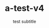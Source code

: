 ---
layout: homepage
title: a-test-v4
description: Brief site description here
image: /images/isomer-logo.svg
permalink: /
notification: ""
sections:
  - hero:
      background: /images/abc/name%20with%20space.png
      title: Introducing<br/>The Green Plan
      subtitle: test
      dropdown:
        title: Hero Dropdown Title
        options:
          - title: abc
            url: ""
          - title: def
            url: ""
  - infobar:
      button: Button text
      url: /faq/
      subtitle: fdaf
      title: fdafadf
  - infopic:
      title: Infopic Title
      subtitle: Infopic Subtitle
      description: Infopic description
      button: Button Text
      url: /faq/
      imageUrl: /images/favicon-isomer.ico
      imageAlt: Image alt text
      image: /images/FileName%20With%20Space.svg
      alt: test alt
  - resources:
      subtitle: Learn more
      button: View More
subtitle: test subtitle
---